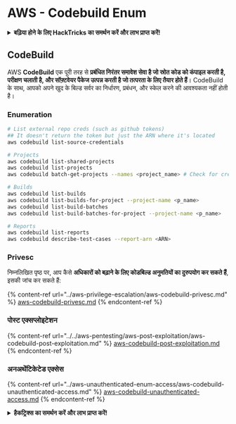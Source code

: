 # AWS - Codebuild Enum

<details>

<summary><strong>बढ़िया होने के लिए HackTricks का समर्थन करें और लाभ प्राप्त करें!</strong></summary>

* यदि आप अपनी कंपनी को **HackTricks में विज्ञापित** देखना चाहते हैं या यदि आप **PEASS के नवीनतम संस्करण को देखना चाहते हैं या HackTricks को PDF में डाउनलोड करना चाहते हैं** तो [**सदस्यता योजनाएं**](https://github.com/sponsors/carlospolop) देखें!
* [**आधिकारिक PEASS और HackTricks स्वैग**](https://peass.creator-spring.com) प्राप्त करें
* [**The PEASS Family**](https://opensea.io/collection/the-peass-family) की खोज करें, हमारा संग्रह अनन्य [**NFTs**](https://opensea.io/collection/the-peass-family)
* **शामिल हों** 💬 [**Discord समूह**](https://discord.gg/hRep4RUj7f) या [**टेलीग्राम समूह**](https://t.me/peass) में या **फॉलो** करें मुझे **ट्विटर** 🐦 [**@carlospolopm**](https://twitter.com/carlospolopm)**.**
* **अपने हैकिंग ट्रिक्स साझा करें** [**HackTricks**](https://github.com/carlospolop/hacktricks) और [**HackTricks Cloud**](https://github.com/carlospolop/hacktricks-cloud) github repos को PR जमा करके।

</details>

## CodeBuild

AWS **CodeBuild** एक पूरी तरह से **प्रबंधित निरंतर समावेश सेवा है जो स्रोत कोड को कंपाइल करती है, परीक्षण चलाती है, और सॉफ़्टवेयर पैकेज उत्पन्न करती है जो तत्परता के लिए तैयार होते हैं**। CodeBuild के साथ, आपको अपने खुद के बिल्ड सर्वर का निर्धारण, प्रबंधन, और स्केल करने की आवश्यकता नहीं होती है।

### Enumeration
```bash
# List external repo creds (such as github tokens)
## It doesn't return the token but just the ARN where it's located
aws codebuild list-source-credentials

# Projects
aws codebuild list-shared-projects
aws codebuild list-projects
aws codebuild batch-get-projects --names <project_name> # Check for creds in env vars

# Builds
aws codebuild list-builds
aws codebuild list-builds-for-project --project-name <p_name>
aws codebuild list-build-batches
aws codebuild list-build-batches-for-project --project-name <p_name>

# Reports
aws codebuild list-reports
aws codebuild describe-test-cases --report-arn <ARN>
```
### Privesc

निम्नलिखित पृष्ठ पर, आप कैसे **अधिकारों को बढ़ाने के लिए कोडबिल्ड अनुमतियों का दुरुपयोग कर सकते हैं**, इसकी जांच कर सकते हैं:

{% content-ref url="../aws-privilege-escalation/aws-codebuild-privesc.md" %}
[aws-codebuild-privesc.md](../aws-privilege-escalation/aws-codebuild-privesc.md)
{% endcontent-ref %}

### पोस्ट एक्सप्लोइटेशन

{% content-ref url="../../aws-pentesting/aws-post-exploitation/aws-codebuild-post-exploitation.md" %}
[aws-codebuild-post-exploitation.md](../../aws-pentesting/aws-post-exploitation/aws-codebuild-post-exploitation.md)
{% endcontent-ref %}

### अनअथेंटिकेटेड एक्सेस

{% content-ref url="../aws-unauthenticated-enum-access/aws-codebuild-unauthenticated-access.md" %}
[aws-codebuild-unauthenticated-access.md](../aws-unauthenticated-enum-access/aws-codebuild-unauthenticated-access.md)
{% endcontent-ref %}

<details>

<summary><strong>हैकट्रिक्स का समर्थन करें और लाभ प्राप्त करें!</strong></summary>

* यदि आप अपनी कंपनी को **हैकट्रिक्स में विज्ञापित करना चाहते हैं** या यदि आप **PEASS के नवीनतम संस्करण देखना चाहते हैं या HackTricks को PDF में डाउनलोड करना चाहते हैं** तो [**सदस्यता योजनाएं**](https://github.com/sponsors/carlospolop) देखें!
* [**आधिकारिक PEASS और HackTricks स्वैग**](https://peass.creator-spring.com) प्राप्त करें
* [**The PEASS Family**](https://opensea.io/collection/the-peass-family) का खोज करें, हमारा एकस्क्लूसिव [**NFTs**](https://opensea.io/collection/the-peass-family) संग्रह
* **💬 [**Discord समूह**](https://discord.gg/hRep4RUj7f) या [**टेलीग्राम समूह**](https://t.me/peass) में शामिल हों या मुझे **ट्विटर** 🐦 [**@carlospolopm**](https://twitter.com/carlospolopm)** का** **अनुसरण** करें।**
* **अपने हैकिंग ट्रिक्स साझा करें,** [**HackTricks**](https://github.com/carlospolop/hacktricks) **और** [**HackTricks Cloud**](https://github.com/carlospolop/hacktricks-cloud) **github repos में PR जमा करके।**

</details>
